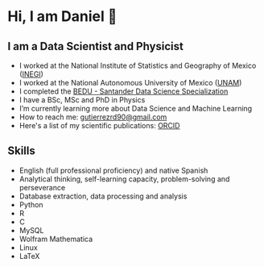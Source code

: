 # Hi, I am Daniel 👋

## I am a Data Scientist and Physicist
- I worked at the National Institute of Statistics and Geography of Mexico ([INEGI](https://www.inegi.org.mx/))
- I worked at the National Autonomous University of Mexico ([UNAM](https://www.unam.mx/))
- I completed the [BEDU - Santander Data Science Specialization](https://app.becas-santander.com/es/program/becas-santander-tecnologia-innovacion-para-el-futuro-or-bedu)
- I have a BSc, MSc and PhD in Physics
- I’m currently learning more about Data Science and Machine Learning
- How to reach me: gutierrezrd90@gmail.com
- Here's a list of my scientific publications: [ORCID](https://orcid.org/0000-0002-8805-0963)

## Skills
- English (full professional proficiency) and native Spanish
- Analytical thinking, self-learning capacity, problem-solving and perseverance
- Database extraction, data processing and analysis
- Python
- R
- C
- MySQL
- Wolfram Mathematica
- Linux
- LaTeX
